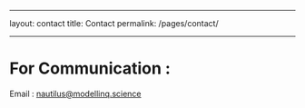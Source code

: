 ---
layout: contact
title: Contact
permalink: /pages/contact/
___
# For Communication :
Email : nautilus@modellinq.science
